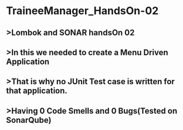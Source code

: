 # TraineeManager_HandsOn-02 
## >Lombok and SONAR handsOn 02
## >In this we needed to create a Menu Driven Application
## >That is why no JUnit Test case is written for that application.
## >Having 0 Code Smells and  0 Bugs(Tested on SonarQube)
